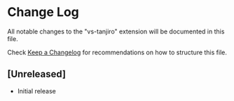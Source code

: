 # Change Log

All notable changes to the "vs-tanjiro" extension will be documented in this file.

Check [Keep a Changelog](http://keepachangelog.com/) for recommendations on how to structure this file.

## [Unreleased]

- Initial release
